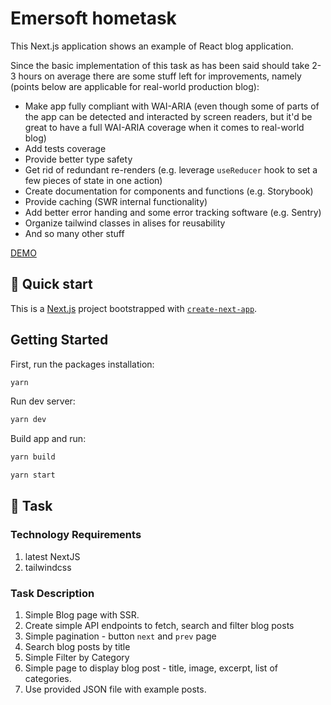 # Emersoft hometask

This Next.js application shows an example of React blog application.

Since the basic implementation of this task as has been said should take 2-3 hours on average there are some stuff left for improvements, namely (points below are applicable for real-world production blog):

- Make app fully compliant with WAI-ARIA (even though some of parts of the app can be detected and interacted by screen readers, but it'd be great to have a full WAI-ARIA coverage when it comes to real-world blog)
- Add tests coverage
- Provide better type safety
- Get rid of redundant re-renders (e.g. leverage `useReducer` hook to set a few pieces of state in one action)
- Create documentation for components and functions (e.g. Storybook)
- Provide caching (SWR internal functionality)
- Add better error handing and some error tracking software (e.g. Sentry)
- Organize tailwind classes in alises for reusability
- And so many other stuff

<a href="emersoft-hometask.vercel.app" target="_blank">DEMO</a>

## 🚀 Quick start

This is a [Next.js](https://nextjs.org/) project bootstrapped with [`create-next-app`](https://github.com/vercel/next.js/tree/canary/packages/create-next-app).

## Getting Started

First, run the packages installation:

```bash
yarn
```

Run dev server:

```bash
yarn dev
```

Build app and run:

```bash
yarn build

yarn start
```

## 📄 Task

### Technology Requirements

1. latest NextJS
2. tailwindcss

### Task Description

1. Simple Blog page with SSR.
2. Create simple API endpoints to fetch, search and filter blog posts
3. Simple pagination - button `next` and `prev` page
4. Search blog posts by title
5. Simple Filter by Category
6. Simple page to display blog post - title, image, excerpt, list of categories.
7. Use provided JSON file with example posts.
